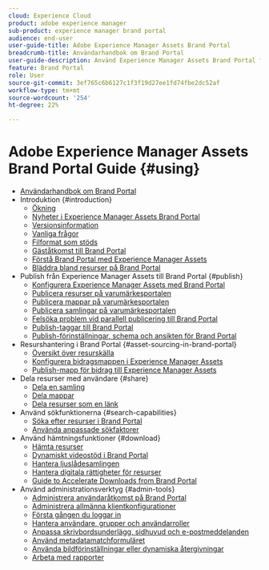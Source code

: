 ```yaml
---
cloud: Experience Cloud
product: adobe experience manager
sub-product: experience manager brand portal
audience: end-user
user-guide-title: Adobe Experience Manager Assets Brand Portal
breadcrumb-title: Användarhandbok om Brand Portal
user-guide-description: Använd Experience Manager Assets Brand Portal för att tillgodose marknadsföringsbehoven genom att på ett säkert sätt distribuera godkänt varumärkes- och produktmaterial till externa byråer, partners, interna team och återförsäljare för nedladdning.
feature: Brand Portal
role: User
source-git-commit: 3ef765c6b6127c1f3f19d27ee1fd74fbe2dc52af
workflow-type: tm+mt
source-wordcount: '254'
ht-degree: 22%

---
```



# Adobe Experience Manager Assets Brand Portal Guide {#using}

+ [Användarhandbok om Brand Portal](/help/using/home.md)
+ Introduktion {#introduction}
   + [Ökning](/help/using/brand-portal.md)
   + [Nyheter i Experience Manager Assets Brand Portal](/help/using/whats-new.md)
   + [Versionsinformation](/help/using/brand-portal-release-notes.md)
   + [Vanliga frågor](/help/using/brand-portal-faqs.md)
   + [Filformat som stöds](/help/using/brand-portal-supported-formats.md)
   + [Gäståtkomst till Brand Portal](/help/using/guest-access.md)
   + [Förstå Brand Portal med Experience Manager Assets](https://experienceleague.adobe.com/docs/experience-manager-brand-portal/using/home.html)
   + [Bläddra bland resurser på Brand Portal](/help/using/browse-assets-brand-portal.md)
+ Publish från Experience Manager Assets till Brand Portal {#publish}
   + [Konfigurera Experience Manager Assets med Brand Portal](/help/using/configure-aem-assets-with-brand-portal.md)
   + [Publicera resurser på varumärkesportalen](https://experienceleague.adobe.com/docs/experience-manager-65/assets/brandportal/brand-portal-publish-assets.html)
   + [Publicera mappar på varumärkesportalen](https://experienceleague.adobe.com/docs/experience-manager-65/assets/brandportal/brand-portal-publish-folder.html)
   + [Publicera samlingar på varumärkesportalen](https://experienceleague.adobe.com/docs/experience-manager-65/assets/brandportal/brand-portal-publish-collection.html)
   + [Felsöka problem vid parallell publicering till Brand Portal](/help/using/troubleshoot-parallel-publishing.md)
   + [Publish-taggar till Brand Portal](/help/using/brand-portal-publish-tags.md)
   + [Publish-förinställningar, schema och ansikten för Brand Portal](/help/using/publish-schema-search-facets-presets.md)
+ Resurshantering i Brand Portal {#asset-sourcing-in-brand-portal}
   + [Översikt över resurskälla](/help/using/brand-portal-asset-sourcing.md)
   + [Konfigurera bidragsmappen i Experience Manager Assets](/help/using/brand-portal-publish-contribution-folder-to-brand-portal.md)
   + [Publish-mapp för bidrag till Experience Manager Assets](/help/using/brand-portal-publish-contribution-folder-to-aem-assets.md)
+ Dela resurser med användare {#share}
   + [Dela en samling](/help/using/brand-portal-share-collection.md)
   + [Dela mappar](/help/using/brand-portal-sharing-folders.md)
   + [Dela resurser som en länk](/help/using/brand-portal-link-share.md)
+ Använd sökfunktionerna {#search-capabilities}
   + [Söka efter resurser i Brand Portal](/help/using/brand-portal-searching.md)
   + [Använda anpassade sökfaktorer](/help/using/brand-portal-search-facets.md)
+ Använd hämtningsfunktioner {#download}
   + [Hämta resurser](/help/using/brand-portal-download-assets.md)
   + [Dynamiskt videostöd i Brand Portal](/help/using/dynamic-video-brand-portal.md)
   + [Hantera ljuslådesamlingen](/help/using/brand-portal-light-box.md)
   + [Hantera digitala rättigheter för resurser](/help/using/manage-digital-rights-of-assets.md)
   + [Guide to Accelerate Downloads from Brand Portal](/help/using/accelerated-download.md)
+ Använd administrationsverktyg {#admin-tools}
   + [Administrera användaråtkomst på Brand Portal](/help/using/access-configurations-brand-portal.md)
   + [Administrera allmänna klientkonfigurationer](/help/using/brand-portal-general-configuration.md)
   + [Första gången du loggar in](/help/using/brand-portal-onboarding.md)
   + [Hantera användare, grupper och användarroller](/help/using/brand-portal-adding-users.md)
   + [Anpassa skrivbordsunderlägg, sidhuvud och e-postmeddelanden](/help/using/brand-portal-branding.md)
   + [Använd metadatamatchformuläret](/help/using/brand-portal-metadata-schemas.md)
   + [Använda bildförinställningar eller dynamiska återgivningar](/help/using/brand-portal-image-presets.md)
   + [Arbeta med rapporter](/help/using/brand-portal-reports.md)

